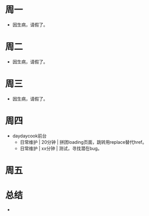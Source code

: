 # 周一
* 因生病，请假了。

# 周二
* 因生病，请假了。

# 周三
* 因生病，请假了。

# 周四
* daydaycook前台
    - 日常维护 | 20分钟 | 拼团loading页面，跳转用replace替代href。
    - 日常维护 | xx分钟 | 测试，寻找潜在bug。


# 周五

# 总结
*
